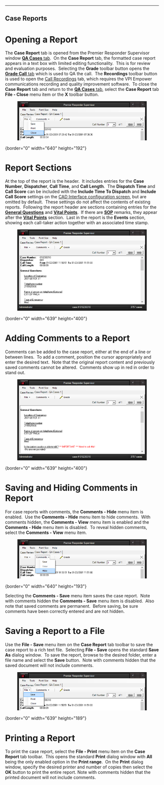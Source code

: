   ------------------
  **Case Reports**
  ------------------

# Opening a Report

The **Case Report** tab is opened from the Premier Responder Supervisor
window [**QA Cases** tab](Case%20Review.htm).  On the **Case Report**
tab, the formatted case report appears in a text box with limited
editing functionality.  This is for review and evaluation purposes. 
Selecting the **Grade** toolbar button opens the [**Grade Call**
tab](Case%20Eval.htm) which is used to QA the call.  The **Recordings**
toolbar button is used to open the [Call
Recordings](Call%20Recordings.htm) tab, which requires the VPI Empower
communications recording and quality improvement software.  To close the
**Case Report** tab and return to the [**QA Cases**
tab](Case%20Review.htm), select the **Case Report** tab **File - Close**
menu item or the **X** toolbar button.

<figure><img src=".gitbook/assets/Case Reports_files/image004.png" alt=""><figcaption></figcaption></figure>{border="0" width="640"
height="192"}

# Report Sections

At the top of the report is the header.  It includes entries for the
**Case Number**, **Dispatcher**, **Call Time**, and **Call Length**. 
The **Dispatch Time** and **Call Score** can be included with the
**Include Time To Dispatch** and **Include Call Score** settings on the
[CAD Interface configuration screen](Cad%20Interface%20Settings.htm),
but are omitted by default.  These settings do not affect the contents
of existing reports.  Following the report header are sections
containing entries for the **[General
Questions](General%20Questions.htm)** and **[Vital
Points](Vital%20Points.htm)**.  If there are
**[SOP](Standard%20Operating%20Procedure.htm)** remarks, they appear
after the **[Vital Points](Vital%20Points.htm)** section.  Last in the
report is the **Events** section, showing each call-taker action
together with an associated time stamp.

<figure><img src=".gitbook/assets/Case Reports_files/image002.png" alt=""><figcaption></figcaption></figure>{border="0" width="639"
height="400"}

# Adding Comments to a Report

Comments can be added to the case report, either at the end of a line or
between lines.  To add a comment, position the cursor appropriately and
enter the desired text.  Note that the original report content and
previously saved comments cannot be altered.  Comments show up in red in
order to stand out.

<figure><img src=".gitbook/assets/Case Reports_files/image003.png" alt=""><figcaption></figcaption></figure>{border="0" width="639"
height="400"}

# Saving and Hiding Comments in Report

For case reports with comments, the **Comments - Hide** menu item is
enabled.  Use the **Comments - Hide** menu item to hide comments.  With
comments hidden, the **Comments - View** menu item is enabled and the
**Comments - Hide** menu item is disabled.  To reveal hidden comments,
select the **Comments - View** menu item.

<figure><img src=".gitbook/assets/Case Reports_files/Image001.png" alt=""><figcaption></figcaption></figure>{border="0" width="640"
height="193"}

Selecting the **Comments - Save** menu item saves the case report.  Note
with comments hidden the **Comments - Save** menu item is disabled. 
Also note that saved comments are permanent.  Before saving, be sure
comments have been correctly entered and are not hidden.

# Saving a Report to a File

Use the **File - Save** menu item on the **Case Report** tab toolbar to
save the case report to a rich text file.  Selecting **File - Save**
opens the standard **Save As** dialog window.  To save the report,
browse to the desired folder, enter a file name and select the **Save**
button.  Note with comments hidden that the saved document will not
include comments.

<figure><img src=".gitbook/assets/Case Reports_files/image005.png" alt=""><figcaption></figcaption></figure>{border="0" width="639"
height="189"}

# Printing a Report

To print the case report, select the **File - Print** menu item on the
**Case Report** tab toolbar.  This opens the standard **Print** dialog
window with **All** being the only enabled option in the **Print
range**.  On the **Print** dialog window, specify the desired printer
and number of copies then select the **OK** button to print the entire
report. Note with comments hidden that the printed document will not
include comments.
